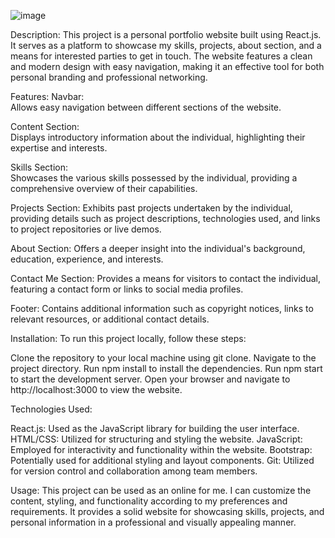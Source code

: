 
![image](https://github.com/RajShreyanshu28/Portfolio_Website/assets/155971459/d1fb9181-9900-49f9-b88d-9a79dd120f86)

Description:
This project is a personal portfolio website built using React.js. It serves as a platform to showcase my skills, projects, about section, and a means for interested parties to get in touch. The website features a clean and modern design with easy navigation, making it an effective tool for both personal branding and professional networking.

Features:
Navbar:      
Allows easy navigation between different sections of the website.

Content Section:  
Displays introductory information about the individual, highlighting their expertise and interests.

Skills Section:   
Showcases the various skills possessed by the individual, providing a comprehensive overview of their capabilities.

Projects Section: 
Exhibits past projects undertaken by the individual, providing details such as project descriptions, technologies used, and links to project repositories or live demos.

About Section: 
Offers a deeper insight into the individual's background, education, experience, and interests.

Contact Me Section:
Provides a means for visitors to contact the individual, featuring a contact form or links to social media profiles.

Footer:
Contains additional information such as copyright notices, links to relevant resources, or additional contact details.

Installation:
To run this project locally, follow these steps:

Clone the repository to your local machine using git clone.
Navigate to the project directory.
Run npm install to install the dependencies.
Run npm start to start the development server.
Open your browser and navigate to http://localhost:3000 to view the website.

Technologies Used:

React.js: Used as the JavaScript library for building the user interface.
HTML/CSS: Utilized for structuring and styling the website.
JavaScript: Employed for interactivity and functionality within the website.
Bootstrap: Potentially used for additional styling and layout components.
Git: Utilized for version control and collaboration among team members.

Usage:
This project can be used as an online for me. I can customize the content, styling, and functionality according to my preferences and requirements. It provides a solid website for showcasing skills, projects, and personal information in a professional and visually appealing manner.

